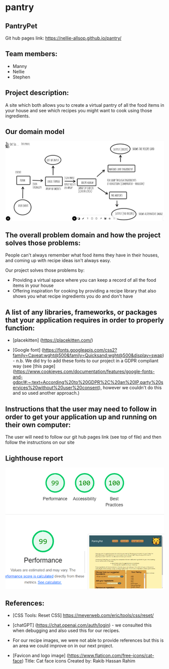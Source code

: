 # pantry

## PantryPet

Git hub pages link: https://nellie-allsop.github.io/pantry/

## Team members:

- Manny
- Nellie
- Stephen

## Project description:

A site which both allows you to create a virtual pantry of all the food items in your house and see which recipes you might want to cook using those ingredients.

## Our domain model

![Project domain model](./domain-models/Domain_Models.png)

## The overall problem domain and how the project solves those problems:

People can't always remember what food items they have in their houses, and coming up with recipe ideas isn't always easy.

Our project solves those problems by:

- Providing a virtual space where you can keep a record of all the food items in your house
- Offering inspiration for cooking by providing a recipe library that also shows you what recipe ingredients you do and don't have

## A list of any libraries, frameworks, or packages that your application requires in order to properly function:

- [placekitten] (https://placekitten.com/)

- [Google font] (https://fonts.googleapis.com/css2?family=Caveat:wght@500&family=Quicksand:wght@500&display=swap) - n.b. We did try to add these fonts to our project in a GDPR compliant way (see [this page] (https://www.cookieyes.com/documentation/features/google-fonts-and-gdpr/#:~:text=According%20to%20GDPR%2C%20an%20IP,party%20services%20without%20user%20consent), however we couldn't do this and so used another approach.)

## Instructions that the user may need to follow in order to get your application up and running on their own computer:

The user will need to follow our git hub pages link (see top of file) and then follow the instructions on our site

## Lighthouse report

![Lighthouse report](./images/lighthouse.png)

## References:

- [CSS Tools: Reset CSS] https://meyerweb.com/eric/tools/css/reset/

- [chatGPT] (https://chat.openai.com/auth/login) - we consulted this when debugging and also used this for our recipes.

- For our recipe images, we were not able to provide references but this is an area we could improve on in our next project.

- [Favicon and logo image] (https://www.flaticon.com/free-icons/cat-face)
  Title: Cat face icons
  Created by: Rakib Hassan Rahim
